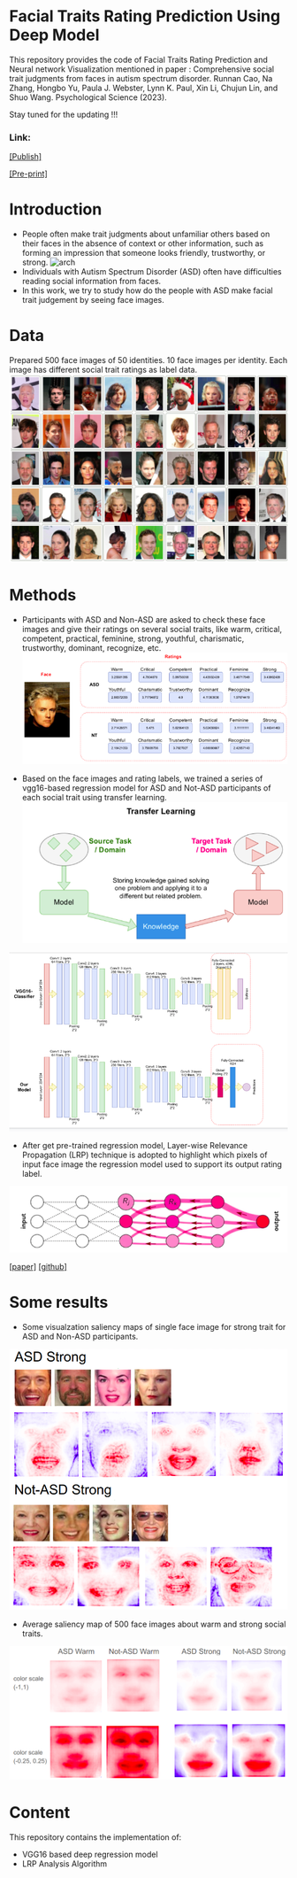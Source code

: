 # Facial Traits Rating Prediction Using Deep Model

This repository provides the code of Facial Traits Rating Prediction and Neural network Visualization mentioned in paper : 
Comprehensive social trait judgments from faces in autism spectrum disorder. Runnan Cao, Na Zhang, Hongbo Yu, Paula J. Webster, Lynn K. Paul, Xin Li, Chujun Lin, and Shuo Wang. Psychological Science (2023).

Stay tuned for the updating !!!

### Link: 
[[Publish]](https://journals.sagepub.com/doi/10.1177/09567976231192236)

[[Pre-print]](https://europepmc.org/article/ppr/ppr537217)

# Introduction
* People often make trait judgments about unfamiliar others based on their faces in the absence of context or other information, such as forming an impression that someone looks friendly, trustworthy, or strong.
![arch](fig/example.png)
* Individuals with Autism Spectrum Disorder (ASD) often have difficulties reading social information from faces.
* In this work, we try to study how do the people with ASD make facial trait judgement by seeing face images.

# Data
Prepared 500 face images of 50 identities. 10 face images per identity.
Each image has different social trait ratings as label data.
![arch](fig/face.png)

# Methods
* Participants with ASD and Non-ASD are asked to check these face images and give their ratings on several social traits, like warm, critical, competent, practical, feminine, strong, youthful, charismatic, trustworthy, dominant, recognize, etc.
![arch](fig/data.png)

* Based on the face images and rating labels, we trained a series of vgg16-based regression model for ASD and Not-ASD participants of each social trait using transfer learning.
![arch](fig/transfer.png)

![arch](fig/model.png)

* After get pre-trained regression model, Layer-wise Relevance Propagation (LRP) technique is adopted to highlight which pixels of input face image the regression model used to support its output rating label.

![arch](fig/lrp.png)

[[paper]](https://arxiv.org/abs/1808.04260)
[[github]](https://github.com/albermax/innvestigate)

# Some results
* Some visualzation saliency maps of single face image for strong trait for ASD and Non-ASD participants.
  
![arch](fig/strong.png)

* Average saliency map of 500 face images about warm and strong social traits.
  
![arch](fig/lrp_result.png)


# Content
This repository contains the implementation of:
* VGG16 based deep regression model 
* LRP Analysis Algorithm

